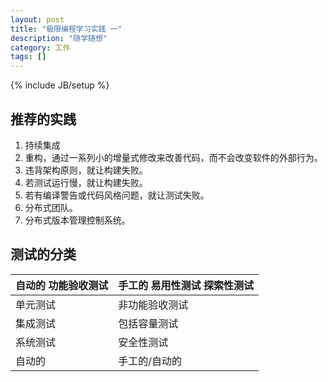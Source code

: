 ```yaml
---
layout: post
title: "极限编程学习实践 一"
description: "随学随想"
category: 工作
tags: []
---
```

{% include JB/setup %}

## 推荐的实践 ##
1. 持续集成
2. 重构，通过一系列小的增量式修改来改善代码，而不会改变软件的外部行为。
3. 违背架构原则，就让构建失败。
4. 若测试运行慢，就让构建失败。
5. 若有编译警告或代码风格问题，就让测试失败。
6. 分布式团队。
7. 分布式版本管理控制系统。

## 测试的分类 ##


自动的 功能验收测试 | 手工的 易用性测试 探索性测试
---------	|  ------------
单元测试	|	非功能验收测试
集成测试	|	包括容量测试
系统测试	|	安全性测试
自动的	|	手工的/自动的


